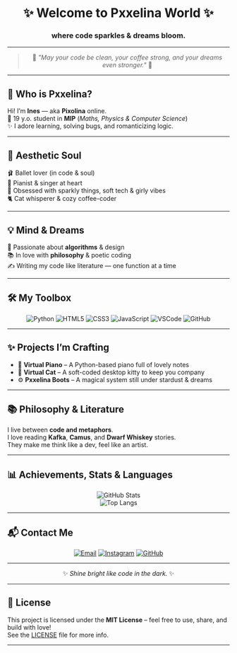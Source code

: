 <!-- 
Insert your image here later 
-->

<div align="center">

# ✨ Welcome to **Pxxelina** World ✨  
### where code sparkles & dreams bloom.

</div>

---

<div align="center">

> 🌷 *"May your code be clean, your coffee strong, and your dreams even stronger."* 🌷

</div>

---

## 🌸 Who is Pxxelina?

Hi! I’m **Ines** — aka **Pixolina** online.  
🧁 19 y.o. student in **MIP** (*Maths, Physics & Computer Science*)  
✨ I adore learning, solving bugs, and romanticizing logic.

---

## 💖 Aesthetic Soul

🩰 Ballet lover (in code & soul)  
🎹 Pianist & singer at heart  
🌸 Obsessed with sparkly things, soft tech & girly vibes  
🐈 Cat whisperer & cozy coffee-coder  

---

## 💡 Mind & Dreams

🧠 Passionate about **algorithms** & design  
📚 In love with **philosophy** & poetic coding  
✍️ Writing my code like literature — one function at a time  

---

## 🛠️ My Toolbox

<div align="center">

![Python](https://img.shields.io/badge/-Python-ffc0cb?style=for-the-badge&logo=python&logoColor=white)
![HTML5](https://img.shields.io/badge/-HTML5-ffc0cb?style=for-the-badge&logo=html5&logoColor=white)
![CSS3](https://img.shields.io/badge/-CSS3-ffc0cb?style=for-the-badge&logo=css3&logoColor=white)
![JavaScript](https://img.shields.io/badge/-JavaScript-ffc0cb?style=for-the-badge&logo=javascript&logoColor=white)
![VSCode](https://img.shields.io/badge/-VS%20Code-ffc0cb?style=for-the-badge&logo=visualstudiocode&logoColor=white)
![GitHub](https://img.shields.io/badge/-GitHub-ffc0cb?style=for-the-badge&logo=github&logoColor=white)

</div>

---

## ✨ Projects I’m Crafting

- 🎹 **Virtual Piano** – A Python-based piano full of lovely notes  
- 🐾 **Virtual Cat** – A soft-coded desktop kitty to keep you company  
- ⚙️ **Pxxelina Boots** – A magical system still under stardust & dreams  

---

## 📚 Philosophy & Literature

I live between **code and metaphors**.  
I love reading **Kafka**, **Camus**, and **Dwarf Whiskey** stories.  
They make me think like a dev, feel like an artist.

---

## 📊 Achievements, Stats & Languages

<div align="center">

![GitHub Stats](https://github-readme-stats.vercel.app/api?username=pxxelina&show_icons=true&theme=tokyonight&title_color=ffc0cb&icon_color=ffc0cb)
<br>
![Top Langs](https://github-readme-stats.vercel.app/api/top-langs/?username=pxxelina&layout=compact&theme=tokyonight&title_color=ffc0cb)

</div>

---

## 📬 Contact Me

<div align="center">

[![Email](https://img.shields.io/badge/-Email-ffc0cb?style=for-the-badge&logo=gmail&logoColor=white)](mailto:linayassire00@gmail.com)
[![Instagram](https://img.shields.io/badge/-Instagram-ffc0cb?style=for-the-badge&logo=instagram&logoColor=white)](https://instagram.com/lina_yassire)
[![GitHub](https://img.shields.io/badge/-GitHub-ffc0cb?style=for-the-badge&logo=github&logoColor=white)](https://github.com/pxxelina)

</div>

---

<div align="center">

✨ *Shine bright like code in the dark.* ✨

</div>

---

## 📝 License

This project is licensed under the **MIT License** – feel free to use, share, and build with love!  
See the [LICENSE](./LICENSE) file for more info.

---





